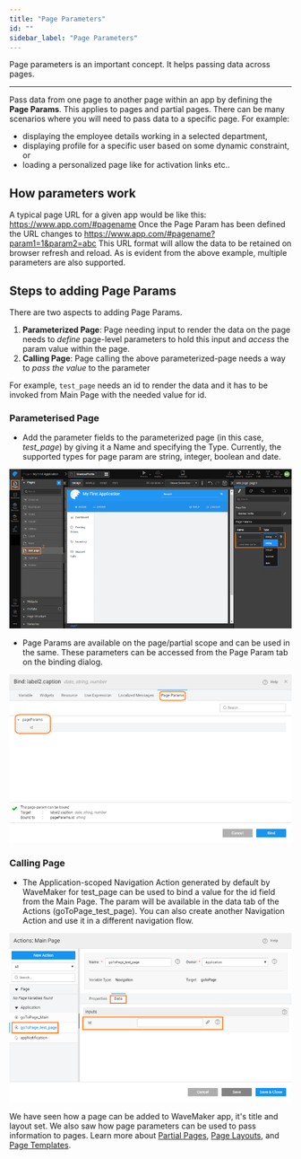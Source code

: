 ```yaml
---
title: "Page Parameters"
id: ""
sidebar_label: "Page Parameters"
---
```

Page parameters is an important concept. It helps passing data across pages.

---
Pass data from one page to another page within an app by defining the **Page Params**. This applies to pages and partial pages. There can be many scenarios where you will need to pass data to a specific page. For example: 

- displaying the employee details working in a selected department,
- displaying profile for a specific user based on some dynamic constraint, or
- loading a personalized page like for activation links etc..

## How parameters work

A typical page URL for a given app would be like this: https://www.app.com/#pagename Once the Page Param has been defined the URL changes to https://www.app.com/#pagename?param1=1&param2=abc This URL format will allow the data to be retained on browser refresh and reload. As is evident from the above example, multiple parameters are also supported.

## Steps to adding Page Params

There are two aspects to adding Page Params.



1. **Parameterized Page**: Page needing input to render the data on the page needs to _define_ page-level parameters to hold this input and _access_ the param value within the page.
2. **Calling Page**: Page calling the above parameterized-page needs a way to _pass the value_ to the parameter

For example, `test_page` needs an id to render the data and it has to be invoked from Main Page with the needed value for id.

### Parameterised Page
- Add the parameter fields to the parameterized page (in this case, _test\_page_) by giving it a Name and specifying the Type. Currently, the supported types for page param are string, integer, boolean and date.⁣ 

[![](/learn/assets/pp_params.png)](/learn/assets/pp_params.png)

- Page Params are available on the page/partial scope and can be used in the same. These parameters can be accessed from the Page Param tab on the binding dialog. 

[![](/learn/assets/pp_bind.png)](/learn/assets/pp_bind.png)

### Calling Page
- The Application-scoped Navigation Action generated by default by WaveMaker for test\_page can be used to bind a value for the id field from the Main Page. The param will be available in the data tab of the Actions (goToPage\_test\_page). You can also create another Navigation Action and use it in a different navigation flow. 

[![](/learn/assets/pp_navvar.png)](/learn/assets/pp_navvar.png)

We have seen how a page can be added to WaveMaker app, it's title and layout set. We also saw how page parameters can be used to pass information to pages. Learn more about [Partial Pages](/learn/app-development/ui-design/page-concepts/partial-pages/), [Page Layouts](/learn/app-development/ui-design/page-concepts/page-layouts/), and [Page Templates](/learn/app-development/ui-design/page-concepts/page-templates/).

